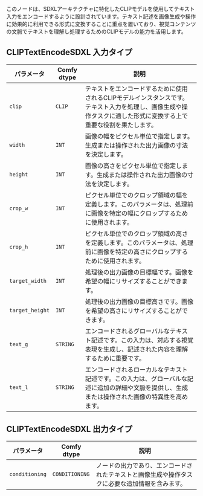 このノードは、SDXLアーキテクチャに特化したCLIPモデルを使用してテキスト入力をエンコードするように設計されています。テキスト記述を画像生成や操作に効果的に利用できる形式に変換することに重点を置いており、視覚コンテンツの文脈でテキストを理解し処理するためのCLIPモデルの能力を活用します。

## CLIPTextEncodeSDXL 入力タイプ

| パラメータ | Comfy dtype | 説明 |
| --- | --- | --- |
| `clip` | `CLIP` | テキストをエンコードするために使用されるCLIPモデルインスタンスです。テキスト入力を処理し、画像生成や操作タスクに適した形式に変換する上で重要な役割を果たします。 |
| `width` | `INT` | 画像の幅をピクセル単位で指定します。生成または操作された出力画像の寸法を決定します。 |
| `height` | `INT` | 画像の高さをピクセル単位で指定します。生成または操作された出力画像の寸法を決定します。 |
| `crop_w` | `INT` | ピクセル単位でのクロップ領域の幅を定義します。このパラメータは、処理前に画像を特定の幅にクロップするために使用されます。 |
| `crop_h` | `INT` | ピクセル単位でのクロップ領域の高さを定義します。このパラメータは、処理前に画像を特定の高さにクロップするために使用されます。 |
| `target_width` | `INT` | 処理後の出力画像の目標幅です。画像を希望の幅にリサイズすることができます。 |
| `target_height` | `INT` | 処理後の出力画像の目標高さです。画像を希望の高さにリサイズすることができます。 |
| `text_g` | `STRING` | エンコードされるグローバルなテキスト記述です。この入力は、対応する視覚表現を生成し、記述された内容を理解するために重要です。 |
| `text_l` | `STRING` | エンコードされるローカルなテキスト記述です。この入力は、グローバルな記述に追加の詳細や文脈を提供し、生成または操作された画像の特異性を高めます。 |

## CLIPTextEncodeSDXL 出力タイプ

| パラメータ | Comfy dtype | 説明 |
| --- | --- | --- |
| `conditioning` | `CONDITIONING` | ノードの出力であり、エンコードされたテキストと画像生成や操作タスクに必要な追加情報を含みます。 |
